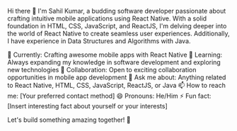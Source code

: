 Hi there 👋
I'm Sahil Kumar, a budding software developer passionate about crafting intuitive mobile applications using React Native. With a solid foundation in HTML, CSS, JavaScript, and ReactJS, I'm delving deeper into the world of React Native to create seamless user experiences. Additionally, I have experience in Data Structures and Algorithms with Java.

🔭 Currently: Crafting awesome mobile apps with React Native
🌱 Learning: Always expanding my knowledge in software development and exploring new technologies
👯 Collaboration: Open to exciting collaboration opportunities in mobile app development
💬 Ask me about: Anything related to React Native, HTML, CSS, JavaScript, ReactJS, or Java
📫 How to reach me: [Your preferred contact method]
😄 Pronouns: He/Him
⚡ Fun fact: [Insert interesting fact about yourself or your interests]

Let's build something amazing together! 🚀


